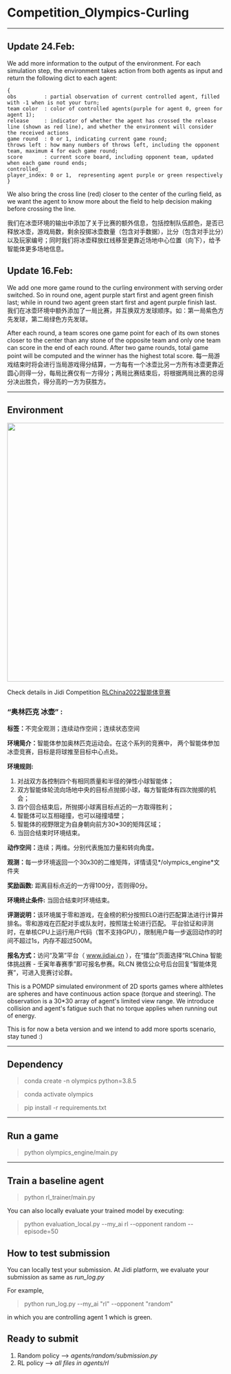 # Competition_Olympics-Curling
---
## Update 24.Feb:
We add more information to the output of the environment. For each simulation step, the environment takes action from both agents as input and return the following dict to each agent:

    {
    obs         : partial observation of current controlled agent, filled with -1 when is not your turn;
    team color  : color of controlled agents(purple for agent 0, green for agent 1);
    release     : indicator of whether the agent has crossed the release line (shown as red line), and whether the environment will consider the received actions
    game round  : 0 or 1, indicating current game round;
    throws left : how many numbers of throws left, including the opponent team, maximum 4 for each game round;
    score       : current score board, including opponent team, updated when each game round ends;
    controlled_
    player_index: 0 or 1,  representing agent purple or green respectively
    }

We also bring the cross line (red) closer to the center of the curling field, as we want the agent to know more about the field to help decision making before crossing the line.

我们在冰壶环境的输出中添加了关于比赛的额外信息，包括控制队伍颜色，是否已释放冰壶，游戏局数，剩余投掷冰壶数量（包含对手数据），比分（包含对手比分）以及玩家编号；同时我们将冰壶释放红线移至更靠近场地中心位置（向下），给予智能体更多场地信息。


## Update 16.Feb:

We add one more game round to the curling environment with serving order switched. So in round one, agent purple start first and agent green finish last; while in round two agent green start first and agent purple finish last.
我们在冰壶环境中额外添加了一局比赛，并互换双方发球顺序。如：第一局紫色方先发球，第二局绿色方先发球。

After each round, a team scores one game point for each of its own stones closer to the center than any stone of the opposite team and only one team can score in the end of each round. After two game rounds, total game point will be computed and the winner has the highest total score.
每一局游戏结束时将会进行当局游戏得分结算，一方每有一个冰壶比另一方所有冰壶更靠近圆心则得一分，每局比赛仅有一方得分；两局比赛结束后，将根据两局比赛的总得分决出胜负，得分高的一方为获胜方。



---
## Environment

<img src=https://github.com/jidiai/Competition_Olympics-Curling/blob/main/olympics_engine/assets/olympics%20curling.gif width=600>


Check details in Jidi Competition [RLChina2022智能体竞赛](http://www.jidiai.cn/compete_detail?compete=14)


### “奥林匹克 冰壶” :
<b>标签：</b>不完全观测；连续动作空间；连续状态空间

<b>环境简介：</b>智能体参加奥林匹克运动会。在这个系列的竞赛中， 两个智能体参加冰壶竞赛，目标是将球推至目标中心点处。

<b>环境规则:</b> 
1. 对战双方各控制四个有相同质量和半径的弹性小球智能体；
2. 双方智能体轮流向场地中央的目标点抛掷小球，每方智能体有四次抛掷的机会；
3. 四个回合结束后，所抛掷小球离目标点近的一方取得胜利；
4. 智能体可以互相碰撞，也可以碰撞墙壁；
5. 智能体的视野限定为自身朝向前方30*30的矩阵区域；
6. 当回合结束时环境结束。

<b>动作空间：</b>连续；两维。分别代表施加力量和转向角度。

<b>观测：</b>每一步环境返回一个30x30的二维矩阵，详情请见*/olympics_engine*文件夹

<b>奖励函数:</b> 距离目标点近的一方得100分，否则得0分。

<b>环境终止条件:</b> 当回合结束时环境结束。

<b>评测说明：</b>该环境属于零和游戏，在金榜的积分按照ELO进行匹配算法进行计算并排名。零和游戏在匹配对手或队友时，按照瑞士轮进行匹配。
平台验证和评测时，在单核CPU上运行用户代码（暂不支持GPU），限制用户每一步返回动作的时间不超过1s，内存不超过500M。

<b>报名方式：</b>访问“及第”平台（ www.jidiai.cn ），在“擂台”页面选择“RLChina 智能体挑战赛 - 壬寅年春赛季”即可报名参赛。RLCN 微信公众号后台回复“智能体竞赛”，可进入竞赛讨论群。

This is a POMDP simulated environment of 2D sports games where althletes are spheres and have continuous action space (torque and steering). The observation is a 30*30 array of agent's limited view range. We introduce collision and agent's fatigue such that no torque applies when running out of energy.

This is for now a beta version and we intend to add more sports scenario, stay tuned :)

---
## Dependency

>conda create -n olympics python=3.8.5

>conda activate olympics

>pip install -r requirements.txt

---

## Run a game

>python olympics_engine/main.py

---

## Train a baseline agent 

>python rl_trainer/main.py

You can also locally evaluate your trained model by executing:

>python evaluation_local.py --my_ai rl --opponent random --episode=50


## How to test submission

You can locally test your submission. At Jidi platform, we evaluate your submission as same as *run_log.py*

For example,

>python run_log.py --my_ai "rl" --opponent "random"

in which you are controlling agent 1 which is green.

## Ready to submit

1. Random policy --> *agents/random/submission.py*
2. RL policy --> *all files in agents/rl*

